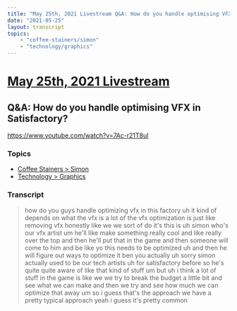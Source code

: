 ```yaml
---
title: "May 25th, 2021 Livestream Q&A: How do you handle optimising VFX in Satisfactory?"
date: "2021-05-25"
layout: transcript
topics:
    - "coffee-stainers/simon"
    - "technology/graphics"
---
```

# [May 25th, 2021 Livestream](../2021-05-25.md)
## Q&A: How do you handle optimising VFX in Satisfactory?
https://www.youtube.com/watch?v=7Ac-r21T8uI

### Topics
* [Coffee Stainers > Simon](../topics/coffee-stainers/simon.md)
* [Technology > Graphics](../topics/technology/graphics.md)

### Transcript

> how do you guys handle optimizing vfx in this factory uh it kind of depends on what the vfx is a lot of the vfx optimization is just like removing vfx honestly like we we sort of do it's this is uh simon who's our vfx artist um he'll like make something really cool and like really over the top and then he'll put that in the game and then someone will come to him and be like yo this needs to be optimized uh and then he will figure out ways to optimize it ben you actually uh sorry simon actually used to be our tech artists uh for satisfactory before so he's quite quite aware of like that kind of stuff um but uh i think a lot of stuff in the game is like we we try to break the budget a little bit and see what we can make and then we try and see how much we can optimize that away um so i guess that's the approach we have a pretty typical approach yeah i guess it's pretty common

